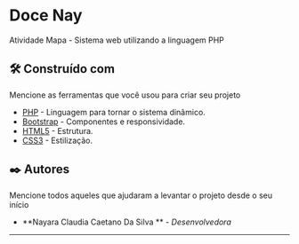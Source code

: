 # Doce Nay

Atividade Mapa - Sistema web utilizando a linguagem PHP

## 🛠️ Construído com

Mencione as ferramentas que você usou para criar seu projeto

* [PHP](https://www.php.net/) - Linguagem para tornar o sistema dinâmico.
* [Bootstrap](https://getbootstrap.com/) - Componentes e responsividade.
* [HTML5](https://developer.mozilla.org/pt-BR/docs/Web/HTML) - Estrutura.
* [CSS3](https://developer.mozilla.org/pt-BR/docs/Web/CSS) - Estilização.

## ✒️ Autores

Mencione todos aqueles que ajudaram a levantar o projeto desde o seu início

* **Nayara Claudia Caetano Da Silva ** - *Desenvolvedora* 

---
